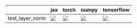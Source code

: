 |                 | jax                                                                                                                                                                                    | torch                                                                                                                                                                                  | numpy                                                                                                                | tensorflow                                                                                                                                                                             |
|:----------------|:---------------------------------------------------------------------------------------------------------------------------------------------------------------------------------------|:---------------------------------------------------------------------------------------------------------------------------------------------------------------------------------------|:---------------------------------------------------------------------------------------------------------------------|:---------------------------------------------------------------------------------------------------------------------------------------------------------------------------------------|
| test_layer_norm | <a href="https://github.com/unifyai/ivy/actions/runs/3780071728/jobs/6425854736" rel="noopener noreferrer" target="_blank"><img src=https://img.shields.io/badge/-success-success></a> | <a href="https://github.com/unifyai/ivy/actions/runs/3764274830/jobs/6398552280" rel="noopener noreferrer" target="_blank"><img src=https://img.shields.io/badge/-success-success></a> | <a href="null" rel="noopener noreferrer" target="_blank"><img src=https://img.shields.io/badge/-success-success></a> | <a href="https://github.com/unifyai/ivy/actions/runs/3770958662/jobs/6411101451" rel="noopener noreferrer" target="_blank"><img src=https://img.shields.io/badge/-success-success></a> |